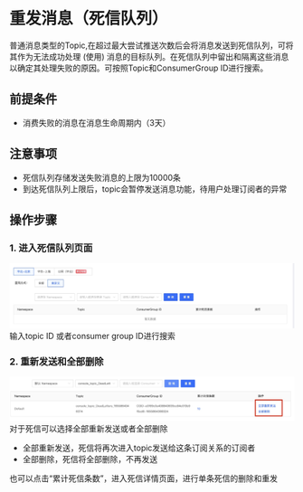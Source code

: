 # 重发消息（死信队列）
普通消息类型的Topic,在超过最大尝试推送次数后会将消息发送到死信队列，可将其作为无法成功处理 (使用) 消息的目标队列。在死信队列中留出和隔离这些消息以确定其处理失败的原因。可按照Topic和ConsumerGroup ID进行搜索。

## 前提条件

- 消费失败的消息在消息生命周期内（3天）

## 注意事项

- 死信队列存储发送失败消息的上限为10000条
- 到达死信队列上限后，topic会暂停发送消息功能，待用户处理订阅者的异常

## 操作步骤
### 1. 进入死信队列页面

![死信队列1](/documentation/Middleware/Message-Queue/image/死信队列.jpg)
输入topic ID 或者consumer group ID进行搜索

### 2. 重新发送和全部删除

![死信队列2](/documentation/Middleware/Message-Queue/image/死信队列-01.jpg)  
对于死信可以选择全部重新发送或者全部删除  

- 全部重新发送，死信将再次进入topic发送给这条订阅关系的订阅者
- 全部删除，死信将全部删除，不再发送  

也可以点击“累计死信条数”，进入死信详情页面，进行单条死信的删除和重发
